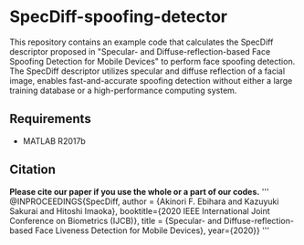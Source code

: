# SpecDiff-spoofing-detector
This repository contains an example code that calculates the SpecDiff descriptor proposed in "Specular- and Diffuse-reflection-based Face Spoofing Detection for Mobile Devices" to perform face spoofing detection. The SpecDiff descriptor utilizes specular and diffuse reflection of a facial image, enables fast-and-accurate spoofing detection without either a large training database or a high-performance computing system.

## Requirements
- MATLAB R2017b

## Citation
__Please cite our paper if you use the whole or a part of our codes.__
'''
@INPROCEEDINGS{SpecDiff,
  author    = {Akinori F. Ebihara and
               Kazuyuki Sakurai and
               Hitoshi Imaoka},
  booktitle={2020 IEEE International Joint Conference on Biometrics (IJCB)}, 
   title     = {Specular- and Diffuse-reflection-based Face Liveness Detection for
               Mobile Devices},
  year={2020}}
'''
